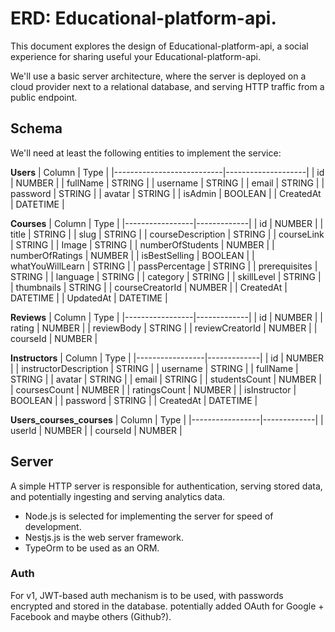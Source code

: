 # ERD: Educational-platform-api.

This document explores the design of Educational-platform-api, a social experience for sharing useful your Educational-platform-api.

We'll use a basic server architecture, where the server is deployed
on a cloud provider next to a relational database, and serving HTTP traffic from
a public endpoint.

## Schema

We'll need at least the following entities to implement the service:

**Users**
| Column | Type |
|---------------------------|--------------------|
| id | NUMBER |
| fullName | STRING |
| username | STRING |
| email | STRING |
| password | STRING |
| avatar | STRING |
| isAdmin | BOOLEAN |
| CreatedAt | DATETIME |

**Courses**
| Column | Type |
|-----------------|-------------|
| id | NUMBER |
| title | STRING |
| slug | STRING |
| courseDescription | STRING |
| courseLink | STRING |
| Image | STRING |
| numberOfStudents | NUMBER |
| numberOfRatings | NUMBER |
| isBestSelling | BOOLEAN |
| whatYouWillLearn | STRING |
| passPercentage | STRING |
| prerequisites | STRING |
| language | STRING |
| category | STRING |
| skillLevel | STRING |
| thumbnails | STRING |
| courseCreatorId | NUMBER |
| CreatedAt | DATETIME |
| UpdatedAt | DATETIME |

**Reviews**
| Column | Type |
|-----------------|-------------|
| id | NUMBER |
| rating | NUMBER |
| reviewBody | STRING |
| reviewCreatorId | NUMBER |
| courseId | NUMBER |

**Instructors**
| Column | Type |
|-----------------|-------------|
| id | NUMBER |
| instructorDescription | STRING |
| username | STRING |
| fullName | STRING |
| avatar | STRING |
| email | STRING |
| studentsCount | NUMBER |
| coursesCount | NUMBER |
| ratingsCount | NUMBER |
| isInstructor | BOOLEAN |
| password | STRING |
| CreatedAt | DATETIME |

**Users_courses_courses**
| Column | Type |
|-----------------|-------------|
| userId | NUMBER |
| courseId | NUMBER |


## Server

A simple HTTP server is responsible for authentication, serving stored data, and
potentially ingesting and serving analytics data.

-  Node.js is selected for implementing the server for speed of development.
-  Nestjs.js is the web server framework.
-  TypeOrm to be used as an ORM.

### Auth

For v1, JWT-based auth mechanism is to be used, with passwords
encrypted and stored in the database. potentially added OAuth
for Google + Facebook and maybe others (Github?).
